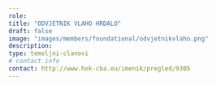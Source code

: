 ```yaml
---
role: 
title: "ODVJETNIK VLAHO HRDALO"
draft: false
image: "images/members/foundational/odvjetnikvlaho.png"
description: 
type: temeljni-clanovi
# contact info
contact: http://www.hok-cba.eu/imenik/pregled/9305
---
```


